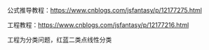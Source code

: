 公式推导教程：https://www.cnblogs.com/jsfantasy/p/12177275.html

工程教程：https://www.cnblogs.com/jsfantasy/p/12177216.html

工程为分类问题，红蓝二类点线性分类